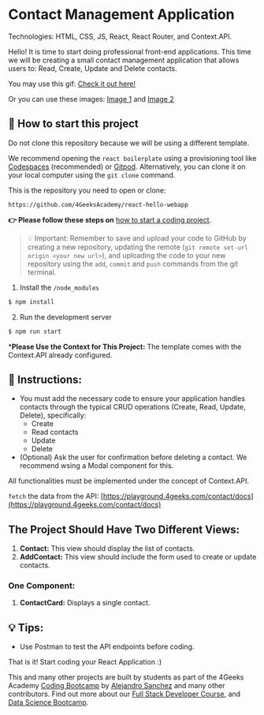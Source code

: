 <!-- hide -->
# Contact Management Application 
<!-- endhide -->

Technologies: HTML, CSS, JS, React, React Router, and Context.API.

Hello! It is time to start doing professional front-end applications. This time
we will be creating a small contact management application that allows users to:
Read, Create, Update and Delete contacts. 

You may use this gif: [Check it out here!](https://github.com/breatheco-de/exercise-contact-list/blob/master/preview.gif?raw=true)

Or you can use these images:
[Image 1](https://github.com/breatheco-de/exercise-contact-list-context/blob/master/src/img/contact-list-1.png?raw=true) and
[Image 2](https://github.com/breatheco-de/exercise-contact-list-context/blob/master/src/img/contact-list-2.png?raw=true)

## 🌱 How to start this project

Do not clone this repository because we will be using a different template.

We recommend opening the `react boilerplate` using a provisioning tool like [Codespaces](https://4geeks.com/lesson/what-is-github-codespaces) (recommended) or [Gitpod](https://4geeks.com/lesson/how-to-use-gitpod). Alternatively, you can clone it on your local computer using the `git clone` command.

This is the repository you need to open or clone:

```text
https://github.com/4GeeksAcademy/react-hello-webapp
```

**👉 Please follow these steps on** [how to start a coding project](https://4geeks.com/lesson/how-to-start-a-project).

> 💡 Important: Remember to save and upload your code to GitHub by creating a new repository, updating the remote (`git remote set-url origin <your new url>`), and uploading the code to your new repository using the `add`, `commit` and `push` commands from the git terminal.

1. Install the `/node_modules`
   
```bash
$ npm install
```

2. Run the development server

```bash
$ npm run start
```

***Please Use the Context for This Project:** The template comes with the Context.API already configured.

## 📝 Instructions:

- You must add the necessary code to ensure your application handles contacts through the typical CRUD operations (Create, Read, Update, Delete), specifically:
    - Create
    - Read contacts
    - Update
    - Delete
- (Optional) Ask the user for confirmation before deleting a contact. We recommend wsing a Modal component for this.

All functionalities must be implemented under the concept of Context.API.

`fetch` the data from the API: [https://playground.4geeks.com/contact/docs](https://playground.4geeks.com/contact/docs)

## The Project Should Have Two Different Views:

1. **Contact:** This view should display the list of contacts.
2. **AddContact:** This view should include the form used to create or update contacts.

### One Component:

1. **ContactCard:** Displays a single contact.

## 💡 Tips:

+ Use Postman to test the API endpoints before coding.

That is it! Start coding your React Application :)

This and many other projects are built by students as part of the 4Geeks Academy [Coding Bootcamp](https://4geeksacademy.com/us/coding-bootcamp) by [Alejandro Sanchez](https://twitter.com/alesanchezr) and many other contributors. Find out more about our [Full Stack Developer Course](https://4geeksacademy.com/us/coding-bootcamps/part-time-full-stack-developer), and [Data Science Bootcamp](https://4geeksacademy.com/us/coding-bootcamps/datascience-machine-learning).
